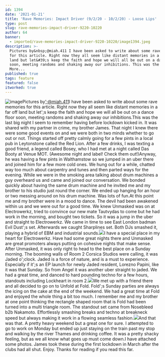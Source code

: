 ```yaml
---
id: 1394
date: '2021-01-21'
title: 'Rave Memories: Impact Driver (9/2/20 - 10/2/20) - Loose Lips'
type: post
slug: rave-memories-impact-driver-9220-10220
author: 64
banner:
  - imported/rave-memories-impact-driver-9220-10220/image1394.jpeg
description: >-
  Pictures by&nbsp;@miah.411 I have been asked to write about some rave memories
  for this article. Right now they all seem like distant memories in a far off
  land but let&#39;s keep the faith and hope we will all be out on a dance floor
  soon, meeting randoms and shaking away our inhibitions. This was the [...]Read
  More...
published: true
tags: feature
featured: false
itworked: true
---
```

![image](../imported/rave-memories-impact-driver-9220-10220/image1394.jpeg)Pictures by[';@miah.411](https://www.instagram.com/miah.411/)I have been asked to write about some rave memories for this article. Right now they all seem like distant memories in a far off land but let';s keep the faith and hope we will all be out on a dance floor soon, meeting randoms and shaking away our inhibitions.This was the last big night I seem to remember having before lockdown kicked in. It was shared with my partner in crime, my brother James. That night I knew there were some good events on and we were both in two minds whether to go out or not. Things started off pretty calmly going for a few pints in a local pub in Leytonstone called the Red Lion. After a few drinks, I was texting a good friend, a legend called Bosey, who I had met at a night called Das Booty at Venue MOT. (Awesome night and label! Check them out!)Anyway, he was having a few pints in Walthamstow so we jumped in an uber there and joined him for a few more cold ones. We hung out for a while, chatted way too much about carpentry and tunes and then parted ways for the evening. While we were in the smoking area talking about drum machines a guy overheard us and came and joined our conversation. We bonded quickly about having the same drum machine and he invited me and my brother to his studio just round the corner. We ended up hanging for an hour or two messing around on his drum machine. Was lots of fun.At this point me and my brother were in a mood to dance. The devil had been awakened within us and we were out for a good time. We knew Unmasked was on at Electrowerkz, tried to convince our new mate Tautvydas to come but he had work in the morning, and bought two tickets. So it was a jump in the uber and straight to Electrowerkz. We came in time to see East London badman Evil Dust';s set. Afterwards we caught Sharplines set. Both DJs smashed it, playing a hybrid of EBM and industrial sounds.![](/wp-content/uploads/live/img/wysiwyg/6009e8a205ba7.JPG)I have a special place in my heart for Electrowerkz. Have had some great nights there and Unmasked are great promoters always putting on cohesive nights that make sense. After Unmasked, it was only right to head to the best place on a Sunday morning. The booming walls of Room 2 Corsica Studios were calling, it was Jaded o';clock. Jaded is a force of nature, and is a must to experience. Especially if it';s an EP launch for newly Jaded resident, Lorezno Papini, like it was that Sunday. So from Angel it was another uber straight to jaded. We had a great time, and danced to hard pounding techno for a few hours, standouts including Lockheart in room 2.![](/wp-content/uploads/live/img/wysiwyg/6009e8c15d4e1.JPG)We met up with a friend there and all decided to go on to Unfold at Fold. Fold';s Sunday parties are always the icing on the cake at the end of the weekend. We had a great time at Fold and enjoyed the whole thing a bit too much. I remember me and my brother at one point thinking the rectangle shaped room that is Fold had been turned into a multi triangle room. The standout set came from Nosebleed b2b Nakamoto. Effortlessly smashing breaks and techno at breakneck speed but always making it work in a flowing seamless fashion.![](/wp-content/uploads/live/img/wysiwyg/6009e8d312149.JPG)And that was that. A pretty heavy weekend but a great one for sure. I attempted to go to work on Monday but ended up just staying on the train past my stop and walking by the river Thames and drinking coffee. It was a pretty shacky feeling, but as we all know what goes up must come down.I have attached some photos. James took these during the first lockdown in March after the clubs had all shut. Enjoy. Thanks for reading if you read this far.